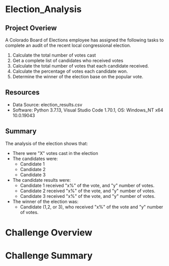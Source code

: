 # Election_Analysis

## Project Overiew
A Colorado Board of Elections employee has assigned the following tasks to complete an audit of the recent local congressional election.

1. Calculate the total number of votes cast
2. Get a complete list of candidates who received votes
3. Calculate the total number of votes that each candidate received.
4. Calculate the percentage of votes each candidate won.
5. Determine the winner of the election base on the popular vote.

## Resources
- Data Source: election_results.csv
- Software: Python 3.7.13, Visual Studio Code 1.70.1, OS: Windows_NT x64 10.0.19043

## Summary
The analysis of the election shows that:

* There were "X" votes cast in the election
* The candidates were:
	* Candidate 1
	* Candidate 2
	* Candidate 3
* The candidate results were:
	* Candidate 1 received "x%" of the vote, and "y" number of votes.
	* Candidate 2 received "x%" of the vote, and "y" number of votes.
	* Candidate 3 received "x%" of the vote, and "y" number of votes.
* The winner of the election was:
	* Candidate (1,2, or 3), who received "x%" of the vote and "y" number of votes.
	
# Challenge Overview


# Challenge Summary